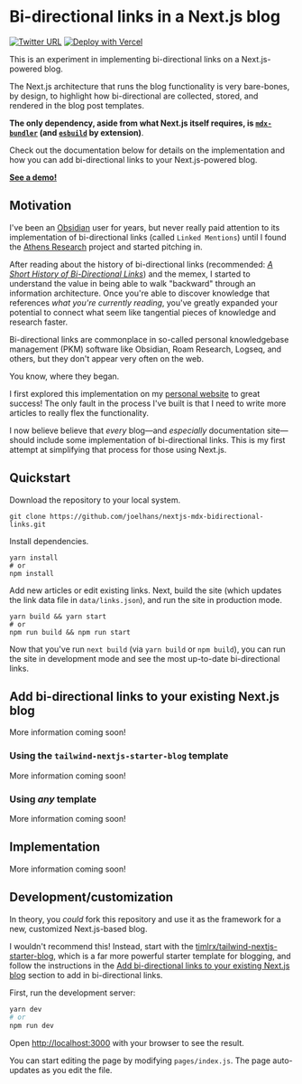 # Bi-directional links in a Next.js blog

[![Twitter URL](https://img.shields.io/twitter/url?style=social&url=https%3A%2F%2Ftwitter.com%2Fjoelhans)](https://twitter.com/joelhans)
[![Deploy with Vercel](https://vercel.com/button)](https://vercel.com/new/git/external?repository-url=https://github.com/joelhans/nextjs-mdx-bidirectional-links)

This is an experiment in implementing bi-directional links on a Next.js-powered blog.

The Next.js architecture that runs the blog functionality is very bare-bones, by design, to highlight how bi-directional
are collected, stored, and rendered in the blog post templates.

**The only dependency, aside from what Next.js itself requires, is [`mdx-bundler`](https://github.com/kentcdodds/mdx-bundler) (and [`esbuild`](https://github.com/evanw/esbuild) by extension)**.

Check out the documentation below for details on the implementation and how you can add bi-directional links to your
Next.js-powered blog.

[**See a demo!**](https://nextjs-mdx-bidirectional-links.vercel.app/)

## Motivation

I've been an [Obsidian](https://obsidian.md/) user for years, but never really paid attention to its implementation of
bi-directional links (called `Linked Mentions`) until I found the [Athens
Research](https://github.com/athensresearch/athens) project and started pitching in.

After reading about the history of bi-directional links (recommended: [*A Short History of Bi-Directional
Links*](https://maggieappleton.com/bidirectionals)) and the memex, I started to understand the value in being able to
walk "backward" through an information architecture. Once you're able to discover knowledge that references *what you're
currently reading*, you've greatly expanded your potential to connect what seem like tangential pieces of knowledge and
research faster.

Bi-directional links are commonplace in so-called personal knowledgebase management (PKM) software like Obsidian, Roam
Research, Logseq, and others, but they don't appear very often on the web.

You know, where they began.

I first explored this implementation on my [personal website](https://joelhans.com) to great success! The only fault in
the process I've built is that I need to write more articles to really flex the functionality.

I now believe believe that *every* blog&mdash;and *especially* documentation site&mdash;should include some
implementation of bi-directional links. This is my first attempt at simplifying that process for those using Next.js.

## Quickstart

Download the repository to your local system.

```
git clone https://github.com/joelhans/nextjs-mdx-bidirectional-links.git
```

Install dependencies.

```
yarn install
# or
npm install
```

Add new articles or edit existing links. Next, build the site (which updates the link data file in `data/links.json`), and run the site in production mode.

```
yarn build && yarn start
# or 
npm run build && npm run start
```

Now that you've run `next build` (via `yarn build` or `npm build`), you can run the site in development mode and see the
most up-to-date bi-directional links.

## Add bi-directional links to your existing Next.js blog

More information coming soon!

### Using the `tailwind-nextjs-starter-blog` template

More information coming soon!

### Using *any* template

More information coming soon!

## Implementation

More information coming soon!

## Development/customization

In theory, you *could* fork this repository and use it as the framework for a new, customized Next.js-based blog.

I wouldn't recommend this! Instead, start with the
[timlrx/tailwind-nextjs-starter-blog](https://github.com/timlrx/tailwind-nextjs-starter-blog), which is a far more
powerful starter template for blogging, and follow the instructions in the [Add bi-directional links to your existing
Next.js blog](#using-the-tailwind-nextjs-starter-blog-template) section to add in bi-directional links.

First, run the development server:

```bash
yarn dev
# or
npm run dev
```

Open [http://localhost:3000](http://localhost:3000) with your browser to see the result.

You can start editing the page by modifying `pages/index.js`. The page auto-updates as you edit the file.

